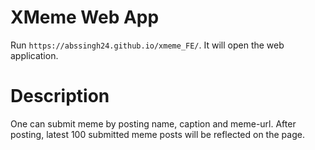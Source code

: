 # XMeme Web App
 
Run `https://abssingh24.github.io/xmeme_FE/`. It will open the web application.

# Description

One can submit meme by posting name, caption and meme-url. After posting, latest 100 submitted meme posts will be reflected on the page.